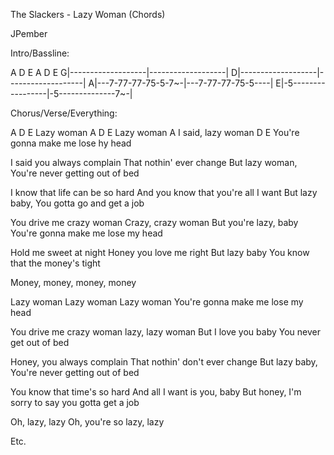 The Slackers - Lazy Woman (Chords)


JPember


Intro/Bassline:

   A          D   E    A          D   E
G|-------------------|-------------------|
D|-------------------|-------------------|
A|---7-77-77-75-5-7~-|---7-77-77-75-5----|
E|-5-----------------|-5--------------7~-|


Chorus/Verse/Everything:

 A    D    E
Lazy woman
 A    D    E
Lazy woman
         A
I said, lazy woman
        D             E
You're gonna make me lose hy head

I said you always complain
That nothin' ever change
But lazy woman,
You're never getting out of bed

I know that life can be so hard
And you know that you're all I want
But lazy baby,
You gotta go and get a job

You drive me crazy woman
Crazy, crazy woman
But you're lazy, baby
You're gonna make me lose my head

Hold me sweet at night
Honey you love me right
But lazy baby
You know that the money's tight

Money, money, money, money

Lazy woman
Lazy woman
Lazy woman
You're gonna make me lose my head

You drive me crazy woman
lazy, lazy woman
But I love you baby
You never get out of bed

Honey, you always complain
That nothin' don't ever change
But lazy baby,
You're never getting out of bed

You know that time's so hard
And all I want is you, baby
But honey,
I'm sorry to say you gotta get a job

Oh, lazy, lazy
Oh, you're so lazy, lazy

Etc.